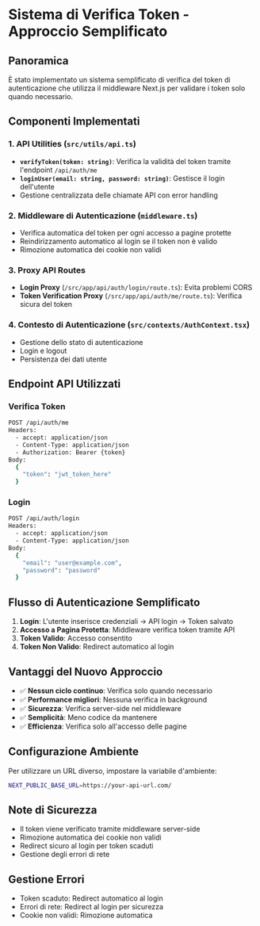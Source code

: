 # Sistema di Verifica Token - Approccio Semplificato

## Panoramica

È stato implementato un sistema semplificato di verifica del token di autenticazione che utilizza il middleware Next.js per validare i token solo quando necessario.

## Componenti Implementati

### 1. API Utilities (`src/utils/api.ts`)

- **`verifyToken(token: string)`**: Verifica la validità del token tramite l'endpoint `/api/auth/me`
- **`loginUser(email: string, password: string)`**: Gestisce il login dell'utente
- Gestione centralizzata delle chiamate API con error handling

### 2. Middleware di Autenticazione (`middleware.ts`)

- Verifica automatica del token per ogni accesso a pagine protette
- Reindirizzamento automatico al login se il token non è valido
- Rimozione automatica dei cookie non validi

### 3. Proxy API Routes

- **Login Proxy** (`/src/app/api/auth/login/route.ts`): Evita problemi CORS
- **Token Verification Proxy** (`/src/app/api/auth/me/route.ts`): Verifica sicura del token

### 4. Contesto di Autenticazione (`src/contexts/AuthContext.tsx`)

- Gestione dello stato di autenticazione
- Login e logout
- Persistenza dei dati utente

## Endpoint API Utilizzati

### Verifica Token
```bash
POST /api/auth/me
Headers:
  - accept: application/json
  - Content-Type: application/json
  - Authorization: Bearer {token}
Body:
  {
    "token": "jwt_token_here"
  }
```

### Login
```bash
POST /api/auth/login
Headers:
  - accept: application/json
  - Content-Type: application/json
Body:
  {
    "email": "user@example.com",
    "password": "password"
  }
```

## Flusso di Autenticazione Semplificato

1. **Login**: L'utente inserisce credenziali → API login → Token salvato
2. **Accesso a Pagina Protetta**: Middleware verifica token tramite API
3. **Token Valido**: Accesso consentito
4. **Token Non Valido**: Redirect automatico al login

## Vantaggi del Nuovo Approccio

- ✅ **Nessun ciclo continuo**: Verifica solo quando necessario
- ✅ **Performance migliori**: Nessuna verifica in background
- ✅ **Sicurezza**: Verifica server-side nel middleware
- ✅ **Semplicità**: Meno codice da mantenere
- ✅ **Efficienza**: Verifica solo all'accesso delle pagine

## Configurazione Ambiente

Per utilizzare un URL diverso, impostare la variabile d'ambiente:
```bash
NEXT_PUBLIC_BASE_URL=https://your-api-url.com/
```

## Note di Sicurezza

- Il token viene verificato tramite middleware server-side
- Rimozione automatica dei cookie non validi
- Redirect sicuro al login per token scaduti
- Gestione degli errori di rete

## Gestione Errori

- Token scaduto: Redirect automatico al login
- Errori di rete: Redirect al login per sicurezza
- Cookie non validi: Rimozione automatica 